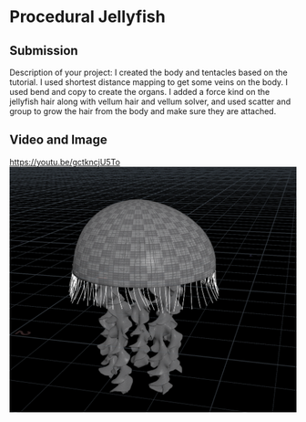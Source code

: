 # Procedural Jellyfish
## Submission
Description of your project: I created the body and tentacles based on the tutorial. I used shortest distance mapping to get some veins on the body. I used bend and copy to create the organs. I added a force kind on the jellyfish hair along with vellum hair and vellum solver, and used scatter and group to grow the hair from the body and make sure they are attached.
 
## Video and Image
https://youtu.be/gctkncjU5To
<img src="jelly0.png">


